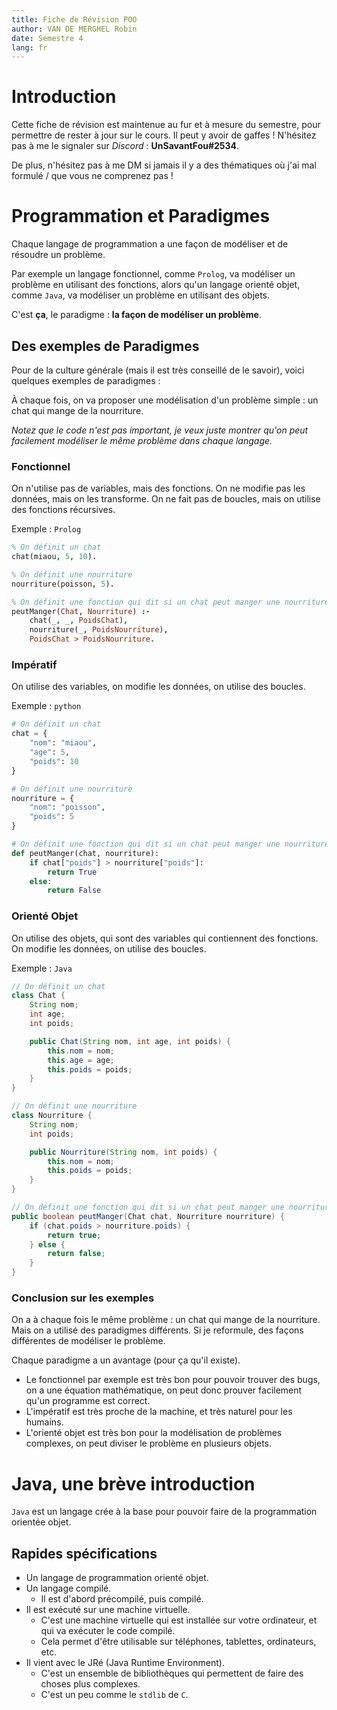 ```yaml
---
title: Fiche de Révision POO
author: VAN DE MERGHEL Robin
date: Semestre 4
lang: fr
---
```


# Introduction

Cette fiche de révision est maintenue au fur et à mesure du semestre, pour permettre de rester à jour sur le cours. Il peut y avoir de gaffes ! N'hésitez pas à me le signaler sur *Discord* : **UnSavantFou#2534**.

De plus, n'hésitez pas à me DM si jamais il y a des thématiques où j'ai mal formulé / que vous ne comprenez pas !

# Programmation et Paradigmes

Chaque langage de programmation a une façon de modéliser et de résoudre un problème. 

Par exemple un langage fonctionnel, comme `Prolog`, va modéliser un problème en utilisant des fonctions, alors qu'un langage orienté objet, comme `Java`, va modéliser un problème en utilisant des objets.

C'est **ça**, le paradigme : **la façon de modéliser un problème**.

## Des exemples de Paradigmes

Pour de la culture générale (mais il est très conseillé de le savoir), voici quelques exemples de paradigmes :

À chaque fois, on va proposer une modélisation d'un problème simple : un chat qui mange de la nourriture. 

*Notez que le code n'est pas important, je veux juste montrer qu'on peut facilement modéliser le même problème dans chaque langage.*

### Fonctionnel

On n'utilise pas de variables, mais des fonctions. On ne modifie pas les données, mais on les transforme. On ne fait pas de boucles, mais on utilise des fonctions récursives.

Exemple : `Prolog`

```prolog
% On définit un chat
chat(miaou, 5, 10).

% On définit une nourriture
nourriture(poisson, 5).

% On définit une fonction qui dit si un chat peut manger une nourriture
peutManger(Chat, Nourriture) :-
    chat(_, _, PoidsChat),
    nourriture(_, PoidsNourriture),
    PoidsChat > PoidsNourriture.
```

### Impératif

On utilise des variables, on modifie les données, on utilise des boucles.

Exemple : `python`

```python
# On définit un chat
chat = {
    "nom": "miaou",
    "age": 5,
    "poids": 10
}

# On définit une nourriture
nourriture = {
    "nom": "poisson",
    "poids": 5
}

# On définit une fonction qui dit si un chat peut manger une nourriture
def peutManger(chat, nourriture):
    if chat["poids"] > nourriture["poids"]:
        return True
    else:
        return False
```

### Orienté Objet

On utilise des objets, qui sont des variables qui contiennent des fonctions. On modifie les données, on utilise des boucles.

Exemple : `Java`

```java
// On définit un chat
class Chat {
    String nom;
    int age;
    int poids;

    public Chat(String nom, int age, int poids) {
        this.nom = nom;
        this.age = age;
        this.poids = poids;
    }
}

// On définit une nourriture
class Nourriture {
    String nom;
    int poids;

    public Nourriture(String nom, int poids) {
        this.nom = nom;
        this.poids = poids;
    }
}

// On définit une fonction qui dit si un chat peut manger une nourriture
public boolean peutManger(Chat chat, Nourriture nourriture) {
    if (chat.poids > nourriture.poids) {
        return true;
    } else {
        return false;
    }
}
```

### Conclusion sur les exemples

On a à chaque fois le même problème : un chat qui mange de la nourriture. Mais on a utilisé des paradigmes différents. Si je reformule, des façons différentes de modéliser le problème.

Chaque paradigme a un avantage (pour ça qu'il existe).

- Le fonctionnel par exemple est très bon pour pouvoir trouver des bugs, on a une équation mathématique, on peut donc prouver facilement qu'un programme est correct.
- L'impératif est très proche de la machine, et très naturel pour les humains.
- L'orienté objet est très bon pour la modélisation de problèmes complexes, on peut diviser le problème en plusieurs objets.

# Java, une brève introduction

`Java` est un langage crée à la base pour pouvoir faire de la programmation orientée objet. 

## Rapides spécifications

- Un langage de programmation orienté objet.
- Un langage compilé.
  - Il est d'abord précompilé, puis compilé.
- Il est exécuté sur une machine virtuelle.
  - C'est une machine virtuelle qui est installée sur votre ordinateur, et qui va exécuter le code compilé.
  - Cela permet d'être utilisable sur téléphones, tablettes, ordinateurs, etc.
- Il vient avec le JRé (Java Runtime Environment).
  - C'est un ensemble de bibliothèques qui permettent de faire des choses plus complexes.
  - C'est un peu comme le `stdlib` de `C`.

